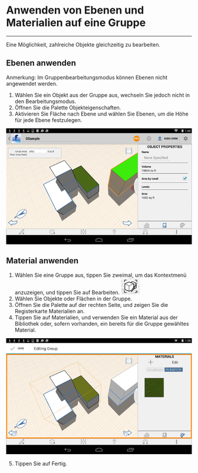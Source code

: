 

# Anwenden von Ebenen und Materialien auf eine Gruppe

---

Eine Möglichkeit, zahlreiche Objekte gleichzeitig zu bearbeiten.

## Ebenen anwenden

Anmerkung: Im Gruppenbearbeitungsmodus können Ebenen nicht angewendet werden.

1. Wählen Sie ein Objekt aus der Gruppe aus, wechseln Sie jedoch nicht in den Bearbeitungsmodus.
2. Öffnen Sie die Palette Objekteigenschaften.
3. Aktivieren Sie Fläche nach Ebene und wählen Sie Ebenen, um die Höhe für jede Ebene festzulegen.

![](Images/GUID-32ABE9EB-F6CF-4E54-BA8A-56A7EDB05EC5-low.png)

## Material anwenden

1. Wählen Sie eine Gruppe aus, tippen Sie zweimal, um das Kontextmenü anzuzeigen, und tippen Sie auf Bearbeiten. ![](Images/GUID-1200972C-E22F-4B84-A1FA-F2FE3F9A096E-low.png)
2. Wählen Sie Objekte oder Flächen in der Gruppe.
3. Öffnen Sie die Palette auf der rechten Seite, und zeigen Sie die Registerkarte Materialien an.
4. Tippen Sie auf Materialien, und verwenden Sie ein Material aus der Bibliothek oder, sofern vorhanden, ein bereits für die Gruppe gewähltes Material.

![](Images/GUID-C78B0EE4-EC83-41EC-90F6-7BD0CE4B498B-low.png)

5. Tippen Sie auf Fertig.

